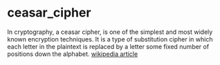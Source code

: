 # ceasar_cipher
In cryptography, a ceasar cipher, is one of the simplest and most widely known encryption techniques. It is a type of substitution cipher in which each letter in the plaintext is replaced by a letter some fixed number of positions down the alphabet. [wikipedia article](https://en.wikipedia.org/wiki/Caesar_cipher)
